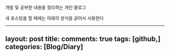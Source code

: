 개발 및 공부한 내용을 정리하는 개인 블로그 

새 포스팅을 할 때에는 아래의 양식을 긁어서 사용한다  

---
layout: post
title: 
comments: true
tags: [github,]
categories: [Blog/Diary]
---
